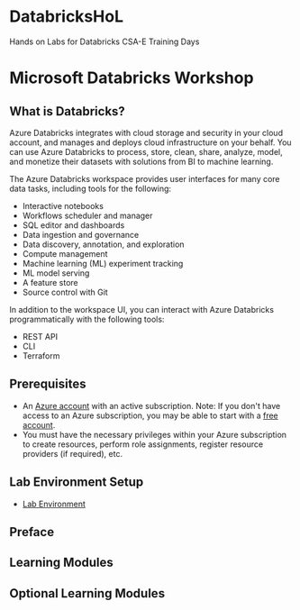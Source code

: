 # DatabricksHoL
Hands on Labs for Databricks CSA-E Training Days

# Microsoft Databricks Workshop

## What is Databricks?
Azure Databricks integrates with cloud storage and security in your cloud account, and manages and deploys cloud infrastructure on your behalf.  You can use Azure Databricks to process, store, clean, share, analyze, model, and monetize their datasets with solutions from BI to machine learning. 

The Azure Databricks workspace provides user interfaces for many core data tasks, including tools for the following:

* Interactive notebooks
* Workflows scheduler and manager
* SQL editor and dashboards
* Data ingestion and governance
* Data discovery, annotation, and exploration
* Compute management
* Machine learning (ML) experiment tracking
* ML model serving
* A feature store
* Source control with Git

In addition to the workspace UI, you can interact with Azure Databricks programmatically with the following tools:

* REST API
* CLI
* Terraform

## Prerequisites

* An [Azure account](https://azure.microsoft.com/free/) with an active subscription. Note: If you don't have access to an Azure subscription, you may be able to start with a [free account](https://www.azure.com/free).
* You must have the necessary privileges within your Azure subscription to create resources, perform role assignments, register resource providers (if required), etc.

## Lab Environment Setup
* [Lab Environment](./Modules/Module00.md)

## Preface

## Learning Modules

## Optional Learning Modules


